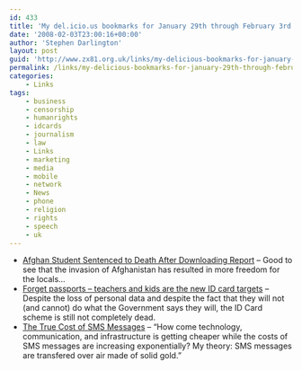 ```yaml
---
id: 433
title: 'My del.icio.us bookmarks for January 29th through February 3rd'
date: '2008-02-03T23:00:16+00:00'
author: 'Stephen Darlington'
layout: post
guid: 'http://www.zx81.org.uk/links/my-delicious-bookmarks-for-january-29th-through-february-3rd.html'
permalink: /links/my-delicious-bookmarks-for-january-29th-through-february-3rd.html
categories:
    - Links
tags:
    - business
    - censorship
    - humanrights
    - idcards
    - journalism
    - law
    - Links
    - marketing
    - media
    - mobile
    - network
    - News
    - phone
    - religion
    - rights
    - speech
    - uk
---
```


- [Afghan Student Sentenced to Death After Downloading Report](http://blog.wired.com/27bstroke6/2008/02/afghan-student.html) – Good to see that the invasion of Afghanistan has resulted in more freedom for the locals…
- [Forget passports – teachers and kids are the new ID card targets](http://www.theregister.co.uk/2008/01/29/id_strategy_doc_leak/) – Despite the loss of personal data and despite the fact that they will not (and cannot) do what the Government says they will, the ID Card scheme is still not completely dead.
- [The True Cost of SMS Messages](http://gthing.net/the-true-cost-of-sms-messages/) – “How come technology, communication, and infrastructure is getting cheaper while the costs of SMS messages are increasing exponentially? My theory: SMS messages are transfered over air made of solid gold.”